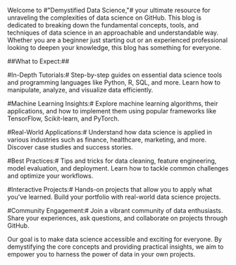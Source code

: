 Welcome to #"Demystified Data Science,"# your ultimate resource for unraveling the complexities of data science on GitHub. This blog is dedicated to breaking down the fundamental concepts, tools, and techniques of data science in an approachable and understandable way. Whether you are a beginner just starting out or an experienced professional looking to deepen your knowledge, this blog has something for everyone.

##What to Expect:##

#In-Depth Tutorials:# Step-by-step guides on essential data science tools and programming languages like Python, R, SQL, and more. Learn how to manipulate, analyze, and visualize data efficiently.

#Machine Learning Insights:# Explore machine learning algorithms, their applications, and how to implement them using popular frameworks like TensorFlow, Scikit-learn, and PyTorch.

#Real-World Applications:# Understand how data science is applied in various industries such as finance, healthcare, marketing, and more. Discover case studies and success stories.

#Best Practices:# Tips and tricks for data cleaning, feature engineering, model evaluation, and deployment. Learn how to tackle common challenges and optimize your workflows.

#Interactive Projects:# Hands-on projects that allow you to apply what you've learned. Build your portfolio with real-world data science projects.

#Community Engagement:# Join a vibrant community of data enthusiasts. Share your experiences, ask questions, and collaborate on projects through GitHub.

Our goal is to make data science accessible and exciting for everyone. By demystifying the core concepts and providing practical insights, we aim to empower you to harness the power of data in your own projects.
